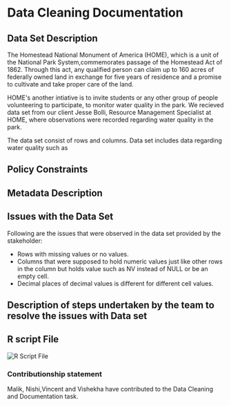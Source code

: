 # Data Cleaning Documentation

## Data Set Description

The Homestead National Monument of America (HOME), which is a unit of the National Park System,commemorates passage of the Homestead Act of 1862. Through this act, any qualified person can claim up to 160 acres of federally owned land in exchange for five years of residence and a promise to cultivate and take proper care of the land.

HOME's another intiative is to invite students or any other group of people volunteering to participate, to monitor water quality in the park. We recieved data set from our client Jesse Bolli, Resource Management Specialist at HOME, where observations were recorded regarding water quality in the park.

The data set consist of rows and columns. Data set includes data regarding water quality such as

## Policy Constraints 

## Metadata Description

## Issues with the Data Set

Following are the issues that were observed in the data set provided by the stakeholder:
* Rows with missing values or no values.
* Columns that were supposed to hold numeric values just like other rows in the column but holds value such as NV instead of   NULL or be an empty cell.
* Decimal places of decimal values is different for different cell values.

## Description of steps undertaken by the team to resolve the issues with Data set

## R script File

![R Script File]()

### Contributionship statement
Malik, Nishi,Vincent and Vishekha have contributed to the Data Cleaning and Documentation task.
